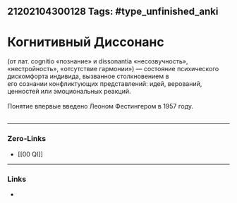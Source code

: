 21202104300128
Tags: #type_unfinished_anki 
---
# Когнитивный Диссонанс

(от лат. cognitiо «познание» и dissonantia «несозвучность», «нестройность», «отсутствие гармонии») — состояние психического дискомфорта индивида, вызванное столкновением в его сознании конфликтующих представлений: идей, верований, ценностей или эмоциональных реакций.<br><br>Понятие впервые введено Леоном Фестингером в 1957 году.<br><br>

---
### Zero-Links
- [[00 QI]]
---
### Links
-